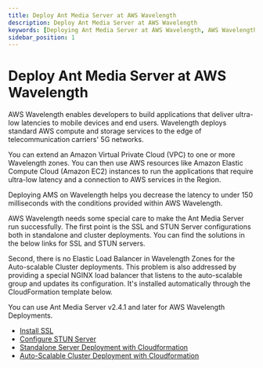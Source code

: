 ```yaml
---
title: Deploy Ant Media Server at AWS Wavelength 
description: Deploy Ant Media Server at AWS Wavelength
keywords: [Deploying Ant Media Server at AWS Wavelength, AWS Wavelength, Ant Media Server Documentation, Ant Media Server Tutorials]
sidebar_position: 1
---
```


# Deploy Ant Media Server at AWS Wavelength

AWS Wavelength enables developers to build applications that deliver ultra-low latencies to mobile devices and end users. Wavelength deploys standard AWS compute and storage services to the edge of telecommunication carriers' 5G networks. 

You can extend an Amazon Virtual Private Cloud (VPC) to one or more Wavelength zones. You can then use AWS resources like Amazon Elastic Compute Cloud (Amazon EC2) instances to run the applications that require ultra-low latency and a connection to AWS services in the Region.

Deploying AMS on Wavelength helps you decrease the latency to under 150 milliseconds with the conditions provided within AWS Wavelength.

AWS Wavelength needs some special care to make the Ant Media Server run successfully. The first point is the SSL and STUN Server configurations both in standalone and cluster deployments. You can find the solutions in the below links for SSL and STUN servers.

Second, there is no Elastic Load Balancer in Wavelength Zones for the Auto-scalable Cluster deployments. This problem is also addressed by providing a special NGINX load balancer that listens to the auto-scalable group and updates its configuration. It's installed automatically through the CloudFormation template below.

You can use Ant Media Server v2.4.1 and later for AWS Wavelength Deployments.

*   [Install SSL](/guides/installing-on-linux/setting-up-ssl)
*   [Configure STUN Server](https://antmedia.io/docs/guides/configuration-and-testing/configuring-stun-turn-addresses/)
*   [Standalone Server Deployment with Cloudformation](/guides/clustering-and-scaling/aws/aws-wavelength-standalone-deployment/)
*   [Auto-Scalable Cluster Deployment with Cloudformation](/guides/clustering-and-scaling/aws/aws-wavelength-cluster-deployment/)

